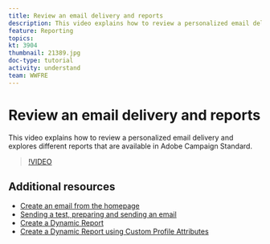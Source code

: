 ```yaml
---
title: Review an email delivery and reports
description: This video explains how to review a personalized email delivery and explores different reports that are available in Adobe Campaign Standard (ACS).
feature: Reporting
topics: 
kt: 3904
thumbnail: 21389.jpg
doc-type: tutorial
activity: understand
team: WWFRE
---
```


# Review an email delivery and reports

This video explains how to review a personalized email delivery and explores different reports that are available in Adobe Campaign Standard.

>[!VIDEO](https://video.tv.adobe.com/v/21389?quality=12)

## Additional resources

* [Create an email from the homepage](/help/communication-channels/email/create-email-from-homepage.md)
* [Sending a test, preparing and sending an email](/help/communication-channels/email/sending-test-preparing-sending-email.md)
* [Create a Dynamic Report](/help/reporting/creating-a-dynamic-report.md)
* [Create a Dynamic Report using Custom Profile Attributes](/help/reporting/custom-profile-attributes-dynamic-reports.md)
